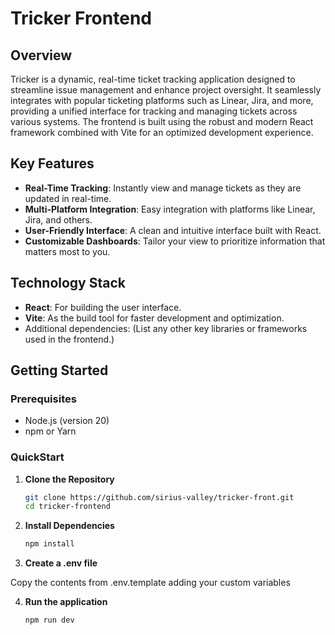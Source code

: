 # Tricker Frontend

## Overview

Tricker is a dynamic, real-time ticket tracking application designed to streamline issue management and enhance project oversight. It seamlessly integrates with popular ticketing platforms such as Linear, Jira, and more, providing a unified interface for tracking and managing tickets across various systems. The frontend is built using the robust and modern React framework combined with Vite for an optimized development experience.

## Key Features

- **Real-Time Tracking**: Instantly view and manage tickets as they are updated in real-time.
- **Multi-Platform Integration**: Easy integration with platforms like Linear, Jira, and others.
- **User-Friendly Interface**: A clean and intuitive interface built with React.
- **Customizable Dashboards**: Tailor your view to prioritize information that matters most to you.

## Technology Stack

- **React**: For building the user interface.
- **Vite**: As the build tool for faster development and optimization.
- Additional dependencies: (List any other key libraries or frameworks used in the frontend.)

## Getting Started

### Prerequisites

- Node.js (version 20)
- npm or Yarn

### QuickStart

1. **Clone the Repository**

   ```bash
   git clone https://github.com/sirius-valley/tricker-front.git
   cd tricker-frontend

2. **Install Dependencies**

   ```bash
   npm install
   
3. **Create a .env file**

Copy the contents from .env.template adding your custom variables


4. **Run the application**

   ```bash
   npm run dev
